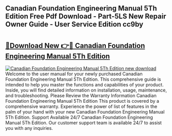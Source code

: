 ## Canadian Foundation Engineering Manual 5Th Edition Free Pdf Download - Part-5LS New Repair Owner Guide - User Service Edition cc9by

# <h2><a href="http://bc2760.oget.top/?id=Canadian+Foundation+Engineering+Manual+5Th+Edition">🔗Download New 👉🔴 Canadian Foundation Engineering Manual 5Th Edition</a></h2>

[![Canadian Foundation Engineering Manual 5Th Edition new download](https://i.imgur.com/5g1atiW.png)](http://bc2760.oget.top/?id=Canadian+Foundation+Engineering+Manual+5Th+Edition)
Welcome to the user manual for your newly purchased Canadian Foundation Engineering Manual 5Th Edition. This comprehensive guide is intended to help you master the functions and capabilities of your product. Inside, you will find detailed information on installation, usage, maintenance, and troubleshooting. Please Review the Warranty Information Canadian Foundation Engineering Manual 5Th Edition This product is covered by a comprehensive warranty. Experience the power of list of features in the palm of your hand with your new Canadian Foundation Engineering Manual 5Th Edition. Support Available 24/7 Canadian Foundation Engineering Manual 5Th Edition. Our customer support team is available 24/7 to assist you with any inquiries.
